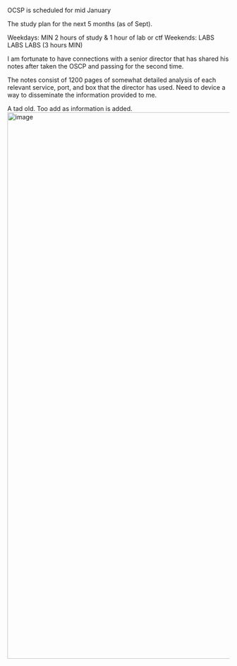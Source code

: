 OCSP is scheduled for mid January

The study plan for the next 5 months (as of Sept).

Weekdays: MIN 2 hours of study & 1 hour of lab or ctf
Weekends: LABS LABS LABS (3 hours MIN)


I am fortunate to have connections with a senior director that has shared his notes after taken the OSCP and passing for the second time.

The notes consist of 1200 pages of somewhat detailed analysis of each relevant service, port, and box that the director has used.
Need to device a way to disseminate the information provided to me.

A tad old. Too add as information is added.
<img width="1238" alt="image" src="https://github.com/user-attachments/assets/f0f7cc10-c9fa-4d0f-b802-78b5ab1d22eb">

